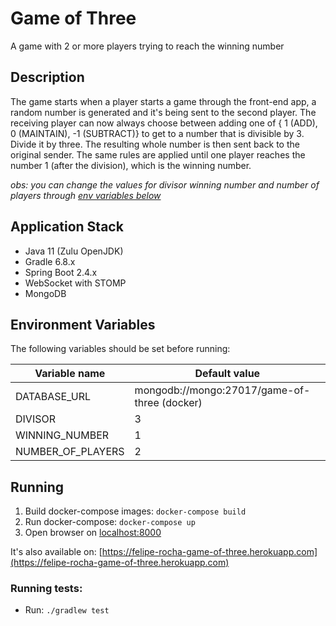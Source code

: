 # Game of Three
A game with 2 or more players trying to reach the winning number

## Description
The game starts when a player starts a game through the front-end app, a random number is generated and it's being sent to the second player. 
The receiving player can now always choose between adding one of {​ 1 (ADD), 0 (MAINTAIN), -1 (SUBTRACT)} to get to a number that is divisible by 3. Divide it by three. The resulting whole number is then sent back to the original sender. 
The same rules are applied until one player reaches the number 1 (after the division), which is the winning number.

_obs: you can change the values for divisor winning number and number of players through [env variables below](#environment-variables)_

## Application Stack
  * Java 11 (Zulu OpenJDK)
  * Gradle 6.8.x
  * Spring Boot 2.4.x
  * WebSocket with STOMP
  * MongoDB

## Environment Variables
The following variables should be set before running:

| Variable name | Default value |
|---------------|---------------|
| DATABASE_URL | mongodb://mongo:27017/game-of-three (docker) | |
| DIVISOR | 3 |
| WINNING_NUMBER | 1 |
| NUMBER_OF_PLAYERS | 2 |

## Running

1. Build docker-compose images: `docker-compose build`
2. Run docker-compose: `docker-compose up`
3. Open browser on [localhost:8000](http://localhost:8000)

It's also available on: [https://felipe-rocha-game-of-three.herokuapp.com](https://felipe-rocha-game-of-three.herokuapp.com)

### Running tests:
* Run: `./gradlew test`
